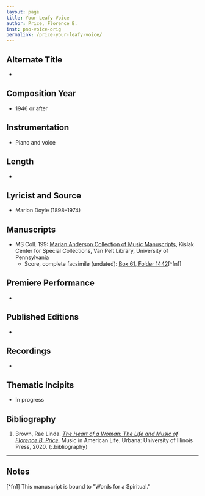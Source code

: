 ```yaml
---
layout: page
title: Your Leafy Voice
author: Price, Florence B.
inst: pno-voice-orig
permalink: /price-your-leafy-voice/
---
```


## Alternate Title
- 

## Composition Year
- 1946 or after

## Instrumentation
- Piano and voice

## Length
- 

## Lyricist and Source
- Marion Doyle (1898&ndash;1974)

## Manuscripts
- MS Coll. 199: <a href="https://www.library.upenn.edu/detail/collection/marian-anderson-collection" target="_blank">Marian Anderson Collection of Music Manuscripts</a>, Kislak Center for Special Collections, Van Pelt Library, University of Pennsylvania
    * Score, complete facsimile (undated): <a href="https://franklin.library.upenn.edu/catalog/FRANKLIN_9923566933503681" target="_blank">Box 61, Folder 1442</a>[^fn1]

## Premiere Performance
- 

## Published Editions
- 

## Recordings
- 

## Thematic Incipits
- In progress

## Bibliography
1. Brown, Rae Linda. <a href="https://www.worldcat.org/title/1122800180" target="_blank">*The Heart of a Woman: The Life and Music of Florence B. Price*</a>. Music in American Life. Urbana: University of Illinois Press, 2020.
{:.bibliography}

---
## Notes
[^fn1] This manuscript is bound to "Words for a Spiritual."
